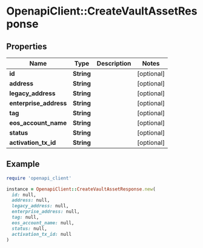 # OpenapiClient::CreateVaultAssetResponse

## Properties

| Name | Type | Description | Notes |
| ---- | ---- | ----------- | ----- |
| **id** | **String** |  | [optional] |
| **address** | **String** |  | [optional] |
| **legacy_address** | **String** |  | [optional] |
| **enterprise_address** | **String** |  | [optional] |
| **tag** | **String** |  | [optional] |
| **eos_account_name** | **String** |  | [optional] |
| **status** | **String** |  | [optional] |
| **activation_tx_id** | **String** |  | [optional] |

## Example

```ruby
require 'openapi_client'

instance = OpenapiClient::CreateVaultAssetResponse.new(
  id: null,
  address: null,
  legacy_address: null,
  enterprise_address: null,
  tag: null,
  eos_account_name: null,
  status: null,
  activation_tx_id: null
)
```


